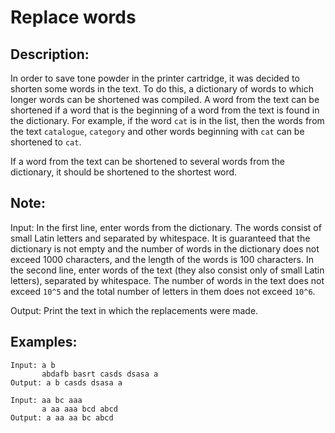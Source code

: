 # Replace words

## Description:

In order to save tone powder in the printer cartridge, it was decided to shorten some words in the text. To do this, a dictionary of words to which longer words can be shortened was compiled. A word from the text can be shortened if a word that is the beginning of a word from the text is found in the dictionary. For example, if the word `cat` is in the list, then the words from the text `catalogue`, `category` and other words beginning with `cat` can be shortened to `cat`.

If a word from the text can be shortened to several words from the dictionary, it should be shortened to the shortest word.

## Note:

Input: In the first line, enter words from the dictionary. The words consist of small Latin letters and separated by whitespace. It is guaranteed that the dictionary is not empty and the number of words in the dictionary does not exceed 1000 characters, and the length of the words is 100 characters. In the second line, enter words of the text (they also consist only of small Latin letters), separated by whitespace. The number of words in the text does not exceed `10^5` and the total number of letters in them does not exceed `10^6`.

Output: Print the text in which the replacements were made.

## Examples:

```
Input: a b
       abdafb basrt casds dsasa a
Output: a b casds dsasa a
```
```
Input: aa bc aaa
       a aa aaa bcd abcd
Output: a aa aa bc abcd
```
